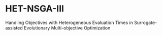 # HET-NSGA-III
Handling Objectives with Heterogeneous Evaluation Times in Surrogate-assisted Evolutionary Multi-objective Optimization
